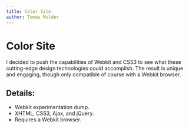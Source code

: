 ```yaml
---
title: Color Site
author: Tomas Mulder
---
```


# Color Site

I decided to push the capabilities of Webkit and CSS3 to see what these cutting-edge design technologies could accomplish. The result is unique and engaging, though only compatible of course with a Webkit browser.

## Details:

- Webkit experimentation dump.
- XHTML, CSS3, Ajax, and jQuery.
- Requires a Webkit browser.